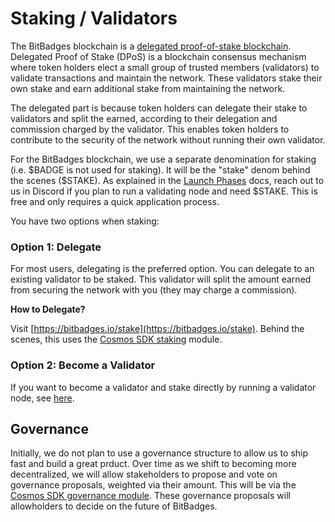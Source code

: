 # Staking / Validators

The BitBadges blockchain is a [delegated proof-of-stake blockchain](https://101blockchains.com/proof-of-stake-vs-delegated-proof-of-stake/). Delegated Proof of Stake (DPoS) is a blockchain consensus mechanism where token holders elect a small group of trusted members (validators) to validate transactions and maintain the network. These validators stake their own stake and earn additional stake from maintaining the network.&#x20;

The delegated part is because token holders can delegate their stake to validators and split the earned, according to their delegation and commission charged by the validator. This enables token holders to contribute to the security of the network without running their own validator.

For the BitBadges blockchain, we use a separate denomination for staking (i.e. $BADGE is not used for staking). It will be the "stake" denom behind the scenes ($STAKE). As explained in the [Launch Phases](launch-phases.md) docs, reach out to us in Discord if you plan to run a validating node and need $STAKE. This is free and only requires a quick application process.



You have two options when staking:

### Option 1: Delegate

For most users, delegating is the preferred option. You can delegate to an existing validator to be staked. This validator will split the amount earned from securing the network with you (they may charge a commission).&#x20;

**How to Delegate?**

Visit [https://bitbadges.io/stake](https://bitbadges.io/stake). Behind the scenes, this uses the [Cosmos SDK staking](https://docs.cosmos.network/main/modules/staking) module.&#x20;

### **Option 2: Become a Validator**

If you want to become a validator and stake directly by running a validator node, see [here](../for-developers/bitbadges-blockchain/run-a-node/).&#x20;

## **Governance**

Initially, we do not plan to use a governance structure to allow us to ship fast and build a great prduct. Over time as we shift to becoming more decentralized, we will allow stakeholders to propose and vote on governance proposals, weighted via their amount. This will be via the [Cosmos SDK governance module](https://docs.cosmos.network/main/modules/gov). These governance proposals will allowholders to decide on the future of BitBadges.
